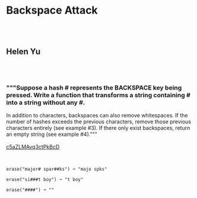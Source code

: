 # Backspace Attack
<br><br>
## Helen Yu
<br><br>
### """Suppose a hash # represents the BACKSPACE key being pressed. Write a function that transforms a string containing # into a string without any #.
In addition to characters, backspaces can also remove whitespaces.
If the number of hashes exceeds the previous characters, remove those previous characters entirely (see example #3).
If there only exist backspaces, return an empty string (see example #4)."""
<br><br>
[c5aZLMAvq3ctPkBcD](https://edabit.com/challenge/c5aZLMAvq3ctPkBcD)
<br><br>
```erase("he##l#hel#llo") ➞ "hello"

erase("major# spar##ks") ➞ "majo spks"

erase("si###t boy") ➞ "t boy"

erase("####") ➞ ""
```

<br><br>
